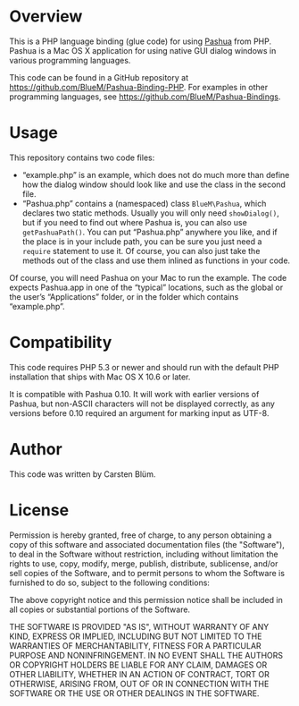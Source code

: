 Overview
===========

This is a PHP language binding (glue code) for using [Pashua](http://www.bluem.net/jump/pashua) from PHP. Pashua is a Mac OS X application for using native GUI dialog windows in various programming languages.

This code can be found in a GitHub repository at https://github.com/BlueM/Pashua-Binding-PHP. For examples in other programming languages, see https://github.com/BlueM/Pashua-Bindings.


Usage
======
This repository contains two code files:

* “example.php” is an example, which does not do much more than define how the dialog window should look like and use the class in the second file.
* “Pashua.php” contains a (namespaced) class `BlueM\Pashua`, which declares two static methods. Usually you will only need `showDialog()`, but if you need to find out where Pashua is, you can also use `getPashuaPath()`. You can put “Pashua.php” anywhere you like, and if the place is in your include path, you can be sure you just need a `require` statement to use it. Of course, you can also just take the methods out of the class and use them inlined as functions in your code.

Of course, you will need Pashua on your Mac to run the example. The code expects Pashua.app in one of the “typical” locations, such as the global or the user’s “Applications” folder, or in the folder which contains “example.php”.


Compatibility
=============
This code requires PHP 5.3 or newer and should run with the default PHP installation that ships with Mac OS X 10.6 or later.

It is compatible with Pashua 0.10. It will work with earlier versions of Pashua, but non-ASCII characters will not be displayed correctly, as any versions before 0.10 required an argument for marking input as UTF-8.


Author
=========
This code was written by Carsten Blüm.


License
=========
Permission is hereby granted, free of charge, to any person obtaining a copy
of this software and associated documentation files (the "Software"), to deal
in the Software without restriction, including without limitation the rights
to use, copy, modify, merge, publish, distribute, sublicense, and/or sell
copies of the Software, and to permit persons to whom the Software is
furnished to do so, subject to the following conditions:

The above copyright notice and this permission notice shall be included in all
copies or substantial portions of the Software.

THE SOFTWARE IS PROVIDED "AS IS", WITHOUT WARRANTY OF ANY KIND, EXPRESS OR
IMPLIED, INCLUDING BUT NOT LIMITED TO THE WARRANTIES OF MERCHANTABILITY,
FITNESS FOR A PARTICULAR PURPOSE AND NONINFRINGEMENT. IN NO EVENT SHALL THE
AUTHORS OR COPYRIGHT HOLDERS BE LIABLE FOR ANY CLAIM, DAMAGES OR OTHER
LIABILITY, WHETHER IN AN ACTION OF CONTRACT, TORT OR OTHERWISE, ARISING FROM,
OUT OF OR IN CONNECTION WITH THE SOFTWARE OR THE USE OR OTHER DEALINGS IN THE
SOFTWARE.

